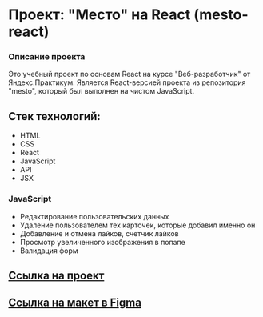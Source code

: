 # Проект: "Место" на React (mesto-react)

### Описание проекта

Это учебный проект по основам React на курсе "Веб-разработчик" от Яндекс.Практикум. Является React-версией проекта из репозитория "mesto", который был выполнен на чистом JavaScript.

## Стек технологий:
- HTML
- CSS
- React
- JavaScript
- API
- JSX

### JavaScript

- Редактирование пользовательских данных
- Удаление пользователем тех карточек, которые добавил именно он
- Добавление и отмена лайков, счетчик лайков
- Просмотр увеличенного изображения в попапе
- Валидация форм

## [Ссылка на проект](https://julia-simakina.github.io/mesto/)

## [Ссылка на макет в Figma](https://www.figma.com/file/2cn9N9jSkmxD84oJik7xL7/JavaScript.-Sprint-4?node-id=0%3A1)
